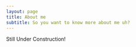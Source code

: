 ```yaml
---
layout: page
title: About me
subtitle: So you want to know more about me uh?
---
```


Still Under Construction!